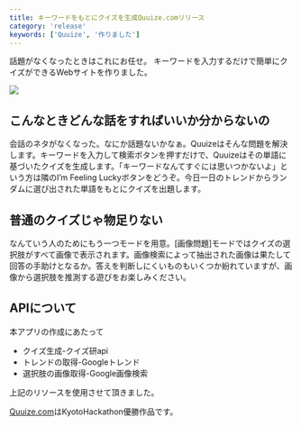 ```yaml
---
title: キーワードをもとにクイズを生成Quuize.comリリース
category: 'release'
keywords: ['Quuize', '作りました']
---
```


話題がなくなったときはこれにお任せ。
キーワードを入力するだけで簡単にクイズができるWebサイトを作りました。

![ ](/img/blog_quuize_logo.png)

## こんなときどんな話をすればいいか分からないの

会話のネタがなくなった。なにか話題ないかなぁ。Quuizeはそんな問題を解決します。キーワードを入力して検索ボタンを押すだけで、Quuizeはその単語に基づいたクイズを生成します。「キーワードなんてすぐには思いつかないよ」という方は隣のI’m Feeling Luckyボタンをどうぞ。今日一日のトレンドからランダムに選び出された単語をもとにクイズを出題します。

## 普通のクイズじゃ物足りない

なんていう人のためにもう一つモードを用意。[画像問題]モードではクイズの選択肢がすべて画像で表示されます。画像検索によって抽出された画像は果たして回答の手助けとなるか。答えを判断しにくいものもいくつか紛れていますが、画像から選択肢を推測する遊びをお楽しみください。

## APIについて

本アプリの作成にあたって

* クイズ生成-クイズ研api
* トレンドの取得-Googleトレンド
* 選択肢の画像取得-Google画像検索

上記のリソースを使用させて頂きました。

[Quuize.com](http://quuize.com)はKyotoHackathon優勝作品です。
